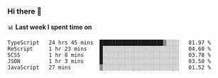 ### Hi there 👋

<!--
**DBvc/DBvc** is a ✨ _special_ ✨ repository because its `README.md` (this file) appears on your GitHub profile.

Here are some ideas to get you started:

- 🔭 I’m currently working on ...
- 🌱 I’m currently learning ...
- 👯 I’m looking to collaborate on ...
- 🤔 I’m looking for help with ...
- 💬 Ask me about ...
- 📫 How to reach me: ...
- 😄 Pronouns: ...
- ⚡ Fun fact: ...
-->

📊 **Last week I spent time on**
<!--START_SECTION:waka-->
```text
TypeScript   24 hrs 45 mins  ████████████████████▒░░░░   81.97 % 
ReScript     1 hr 23 mins    █░░░░░░░░░░░░░░░░░░░░░░░░   04.60 % 
SCSS         1 hr 8 mins     █░░░░░░░░░░░░░░░░░░░░░░░░   03.78 % 
JSON         1 hr 3 mins     █░░░░░░░░░░░░░░░░░░░░░░░░   03.50 % 
JavaScript   27 mins         ▒░░░░░░░░░░░░░░░░░░░░░░░░   01.52 % 
```
<!--END_SECTION:waka-->

